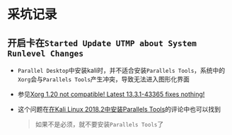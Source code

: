 # 采坑记录

## 开启卡在`Started Update UTMP about System Runlevel Changes`

- `Parallel Desktop`中安装kali时，并不适合安装`Parallels Tools`，系统中的`Xorg`会与`Parallels Tools`产生冲突，导致无法进入图形化界面

- 参见[Xorg 1.20 not compatible! Latest 13.3.1-43365 fixes nothing!](https://forum.parallels.com/threads/xorg-1-20-not-compatible-latest-13-3-1-43365-fixes-nothing.344639/) 

- 这个问题在[在Kali Linux 2018.2中安装Parallels Tools](https://blog.csdn.net/u011327764/article/details/81380261)的评论中也可以找到

  > 如果不是必须，就不要安装`Parallels Tools`了

